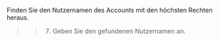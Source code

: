Finden Sie den Nutzernamen des Accounts mit den höchsten Rechten heraus.

>>7) Geben Sie den gefundenen Nutzernamen an.